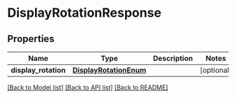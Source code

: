 # DisplayRotationResponse

## Properties
Name | Type | Description | Notes
------------ | ------------- | ------------- | -------------
**display_rotation** | [**DisplayRotationEnum**](DisplayRotationEnum.md) |  | [optional] 

[[Back to Model list]](../README.md#documentation-for-models) [[Back to API list]](../README.md#documentation-for-api-endpoints) [[Back to README]](../README.md)

